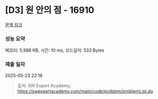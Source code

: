 # [D3] 원 안의 점 - 16910 

[문제 링크](https://swexpertacademy.com/main/code/problem/problemDetail.do?contestProbId=AYcllbDqUVgDFASR) 

### 성능 요약

메모리: 5,988 KB, 시간: 10 ms, 코드길이: 533 Bytes

### 제출 일자

2025-05-23 22:18



> 출처: SW Expert Academy, https://swexpertacademy.com/main/code/problem/problemList.do